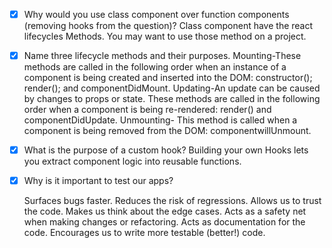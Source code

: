 - [x] Why would you use class component over function components (removing hooks from the question)?
      Class component have the react lifecycles Methods. You may want to use those method on a project.
- [x] Name three lifecycle methods and their purposes.
      Mounting-These methods are called in the following order when an instance of a component is being created and inserted into the DOM: constructor(); render(); and componentDidMount.
      Updating-An update can be caused by changes to props or state. These methods are called in the following order when a component is being re-rendered: render() and componentDidUpdate.
      Unmounting- This method is called when a component is being removed from the DOM: componentwillUnmount.
- [x] What is the purpose of a custom hook?
      Building your own Hooks lets you extract component logic into reusable functions.
- [x] Why is it important to test our apps?

  Surfaces bugs faster.
  Reduces the risk of regressions.
  Allows us to trust the code.
  Makes us think about the edge cases.
  Acts as a safety net when making changes or refactoring.
  Acts as documentation for the code.
  Encourages us to write more testable (better!) code.
